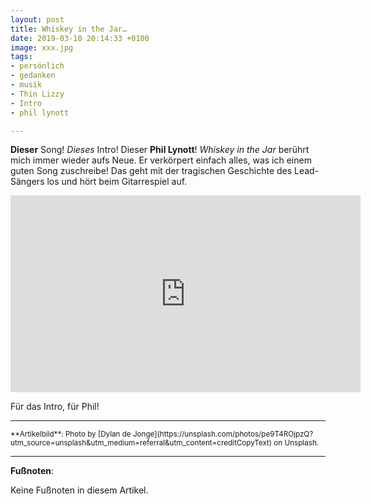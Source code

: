 ```yaml
---
layout: post
title: Whiskey in the Jar…
date: 2019-03-10 20:14:33 +0100
image: xxx.jpg
tags:
- persönlich
- gedanken
- musik
- Thin Lizzy
- Intro
- phil lynott

---
```

**Dieser** Song! *Dieses* Intro! Dieser **Phil Lynott**! *Whiskey in the Jar* berührt mich immer wieder aufs Neue. Er verkörpert einfach alles, was ich einem guten Song zuschreibe! Das geht mit der tragischen Geschichte des Lead-Sängers los und hört beim Gitarrespiel auf.

<div align="center">
  <iframe width="560" height="315" src="https://www.youtube.com/embed/wyQ-tScuzwM" frameborder="0" allow="accelerometer; autoplay; encrypted-media; gyroscope; picture-in-picture" allowfullscreen></iframe>
</div>

Für das Intro, für Phil!

---

<small>
**Artikelbild**: Photo by [Dylan de Jonge](https://unsplash.com/photos/pe9T4ROjpzQ?utm_source=unsplash&utm_medium=referral&utm_content=creditCopyText) on Unsplash.
</small>

---

**Fußnoten**:

Keine Fußnoten in diesem Artikel.

